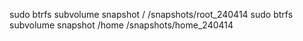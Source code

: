 sudo btrfs subvolume snapshot / /snapshots/root_240414
sudo btrfs subvolume snapshot /home /snapshots/home_240414
